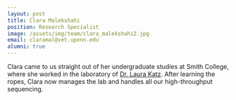 ```yaml
---
layout: post
title: Clara Malekshahi
position: Research Specialist
image: /assets/img/team/clara_malekshahi2.jpg
email: claramal@vet.upenn.edu
alumni: true
---
```


Clara came to us straight out of her undergraduate studies at Smith College, where she worked in the laboratory of [Dr. Laura Katz](https://www.smith.edu/academics/faculty/laura-katz).  After learning the ropes, Clara now manages the lab and handles all our high-throughput sequencing.
